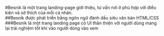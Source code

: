 #Besnik là một trang landing-page giới thiệu, tư vấn nơi ở phù hợp với điều kiện và sở thích của mỗi cá nhân.                                                                                  
##Besnik được phát triển bằng ngôn ngữ đánh dấu siêu văn bản HTML/CSS
###Besnik là một trang landing page có UI thân thiện với người dùng mang lại trải nghiệm tốt khi vào người dùng vào xem
